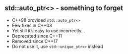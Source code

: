 ﻿<!-- .slide: data-background="#111111" -->

## std::auto_ptr<> - something to forget

* <!-- .element: class="fragment fade-in" --> C++98 provided <code>std::auto_ptr<></code>
* <!-- .element: class="fragment fade-in" --> Few fixes in C++03
* <!-- .element: class="fragment fade-in" --> Yet still it’s easy to use incorrectly…
* <!-- .element: class="fragment fade-in" --> Deprecated since C++11
* <!-- .element: class="fragment fade-in" --> Removed since C++17
* <!-- .element: class="fragment fade-in" --> Do not use it, use <code>std::unique_ptr<></code> instead
